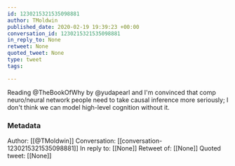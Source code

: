 ```yaml
---
id: 1230215321535098881
author: TMoldwin
published_date: 2020-02-19 19:39:23 +00:00
conversation_id: 1230215321535098881
in_reply_to: None
retweet: None
quoted_tweet: None
type: tweet
tags:

---
```


Reading @TheBookOfWhy by @yudapearl and I'm convinced that comp neuro/neural network people need to take causal inference more seriously; I don't think we can model high-level cognition without it.

### Metadata

Author: [[@TMoldwin]]
Conversation: [[conversation-1230215321535098881]]
In reply to: [[None]]
Retweet of: [[None]]
Quoted tweet: [[None]]
